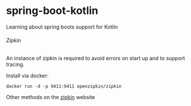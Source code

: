 # spring-boot-kotlin

Learning about spring boots support for Kotlin 

###### Zipkin
An instance of zipkin is required to avoid errors on start up and to
support tracing.

Install via docker:

`docker run -d -p 9411:9411 openzipkin/zipkin`

Other methods on the [zipkin](https://zipkin.io/pages/quickstart) website
